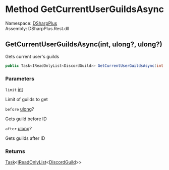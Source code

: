 # Method GetCurrentUserGuildsAsync

Namespace: [DSharpPlus](DSharpPlus.md)  
Assembly: DSharpPlus.Rest.dll

## <a id="DSharpPlus_DiscordRestClient_GetCurrentUserGuildsAsync_System_Int32_System_Nullable_System_UInt64__System_Nullable_System_UInt64__"></a>GetCurrentUserGuildsAsync\(int, ulong?, ulong?\)

Gets current user's guilds

```csharp
public Task<IReadOnlyList<DiscordGuild>> GetCurrentUserGuildsAsync(int limit = 100, ulong? before = null, ulong? after = null)
```

### Parameters

`limit` [int](https://learn.microsoft.com/dotnet/api/system.int32)

Limit of guilds to get

`before` [ulong](https://learn.microsoft.com/dotnet/api/system.uint64)?

Gets guild before ID

`after` [ulong](https://learn.microsoft.com/dotnet/api/system.uint64)?

Gets guilds after ID

### Returns

[Task](https://learn.microsoft.com/dotnet/api/system.threading.tasks.task\-1)<[IReadOnlyList](https://learn.microsoft.com/dotnet/api/system.collections.generic.ireadonlylist\-1)<[DiscordGuild](DSharpPlus.Entities.DiscordGuild.md)\>\>

